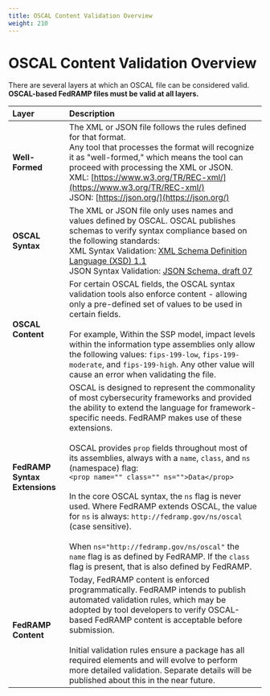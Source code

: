 ```yaml
---
title: OSCAL Content Validation Overview
weight: 210
---
```

# OSCAL Content Validation Overview

There are several layers at which an OSCAL file can be considered
valid.
**OSCAL-based FedRAMP files must be valid at all layers.**

|**Layer**|**Description**|
| :-- | :-- |
|**Well-Formed**|The XML or JSON file follows the rules defined for that format. <br /> Any tool that processes the format will recognize it as "well-formed," which means the tool can proceed with processing the XML or JSON. <br /> XML: [https://www.w3.org/TR/REC-xml/](https://www.w3.org/TR/REC-xml/) <br /> JSON: [https://json.org/](https://json.org/)|
|**OSCAL Syntax**|The XML or JSON file only uses names and values defined by OSCAL.  OSCAL publishes schemas to verify syntax compliance based on the following standards: <br /> XML Syntax Validation: [XML Schema Definition Language (XSD) 1.1](https://www.w3.org/TR/xmlschema11-1/) <br /> JSON Syntax Validation: [JSON Schema, draft 07](https://json-schema.org/)|
|**OSCAL Content**| For certain OSCAL fields, the OSCAL syntax validation tools also enforce content - allowing only a pre-defined set of values to be used in certain fields. <br /><br /> For example, Within the SSP model, impact levels within the information type assemblies only allow the following values: `fips-199-low`, `fips-199-moderate`, and `fips-199-high`. Any other value will cause an error when validating the file.|
|**FedRAMP Syntax Extensions**    | OSCAL is designed to represent the commonality of most cybersecurity frameworks and provided the ability to extend the language for framework-specific needs. FedRAMP makes use of these extensions. <br /><br />OSCAL provides `prop` fields throughout most of its assemblies, always with a `name`, `class`, and `ns` (namespace) flag: <br /> `<prop name="" class="" ns="">Data</prop>` <br /><br /> In the core OSCAL syntax, the `ns` flag is never used. Where FedRAMP extends OSCAL, the value for `ns` is always: `http://fedramp.gov/ns/oscal` (case sensitive). <br /><br /> When `ns="http://fedramp.gov/ns/oscal"` the `name` flag is as defined by FedRAMP. If the `class` flag is present, that is also defined by FedRAMP.|
|**FedRAMP Content**| Today, FedRAMP content is enforced programmatically. FedRAMP intends to publish automated validation rules, which may be adopted by tool developers to verify OSCAL-based FedRAMP content is acceptable before submission. <br /><br />Initial validation rules ensure a package has all required elements and will evolve to perform more detailed validation. Separate details will be published about this in the near future.|

